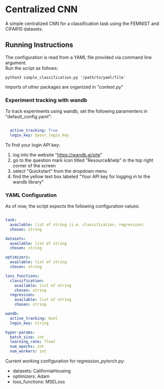 # Centralized CNN

A simple centralized CNN for a classification task using the FEMNIST and CIFAR10 datasets.

## Running Instructions

The configuration is read from a YAML file provided via command line argument. \
Run the script as follows:

```console
python3 simple_classification.py '/path/to/yaml/file'
```

Imports of other packages are organized in "context.py"

### Experiment tracking with wandb

To track experiments using wandb, set the following paramenters in "default_config.yaml":

```yaml

  active_tracking: True
  login_key: $your_login_key
```

To find your login API key:

  1. log into the website "https://wandb.ai/site"
  2. go to the question mark icon titled "Resource&help" in the top right corner of the screen
  3. select "Quickstart" from the dropdown menu
  4. find the yellow text box labeled "Your API key for logging in to the wandb library"

### YAML Configuration

As of now, the script expects the following configuration values:

```yaml

task:
  available: list of string (i.e. classification, regression)
  chosen: string

datasets:
  available: list of string
  chosen: string

optimizers:
  available: list of string
  chosen: string

loss_functions:
  classification:
    available: list of string
    chosen: string
  regression:
    available: list of string
    chosen: string

wandb:
  active_tracking: bool
  login_key: string

hyper-params:
  batch_size: int
  learning_rate: float
  num_epochs: int
  num_workers: int
```

Current working configuration for regression_pytorch.py:

- datasets: CaliforniaHousing
- optimizers: Adam
- loss_functions: MSELoss
